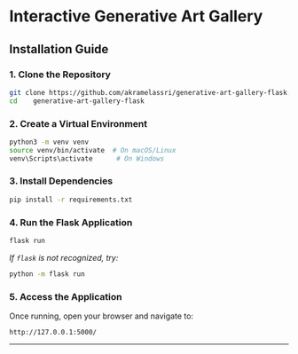 # Interactive Generative Art Gallery

## Installation Guide

### **1. Clone the Repository**
```bash
git clone https://github.com/akramelassri/generative-art-gallery-flask.git
cd    generative-art-gallery-flask
```

### **2. Create a Virtual Environment**
```bash
python3 -m venv venv
source venv/bin/activate  # On macOS/Linux
venv\Scripts\activate      # On Windows
```

### **3. Install Dependencies**
```bash
pip install -r requirements.txt
```

### **4. Run the Flask Application**
```bash
flask run
```
_If `flask` is not recognized, try:_
```bash
python -m flask run
```

### **5. Access the Application**
Once running, open your browser and navigate to:
```
http://127.0.0.1:5000/
```

---

